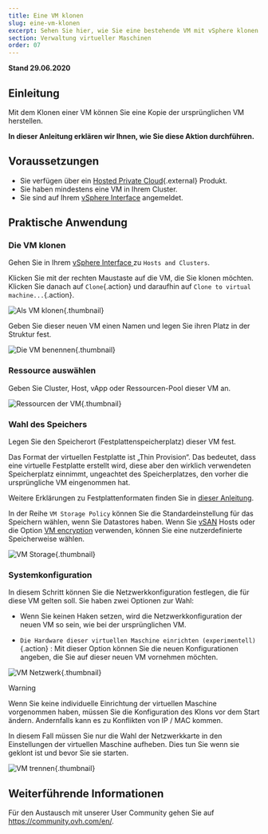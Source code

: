 ```yaml
---
title: Eine VM klonen
slug: eine-vm-klonen
excerpt: Sehen Sie hier, wie Sie eine bestehende VM mit vSphere klonen können
section: Verwaltung virtueller Maschinen
order: 07
---
```


**Stand 29.06.2020**

## Einleitung

Mit dem Klonen einer VM können Sie eine Kopie der ursprünglichen VM herstellen.

**In dieser Anleitung erklären wir Ihnen, wie Sie diese Aktion durchführen.**

## Voraussetzungen

- Sie verfügen über ein [Hosted Private Cloud](https://www.ovhcloud.com/de/enterprise/products/hosted-private-cloud/){.external} Produkt.
- Sie haben mindestens eine VM in Ihrem Cluster.
- Sie sind auf Ihrem [vSphere Interface](../den_vsphere_client_installieren/) angemeldet.

## Praktische Anwendung

### Die VM klonen

Gehen Sie in Ihrem [vSphere Interface ](../den_vsphere_client_installieren/) zu `Hosts and Clusters`.

Klicken Sie mit der rechten Maustaste auf die VM, die Sie klonen möchten. Klicken Sie danach auf `Clone`{.action} und daraufhin auf `Clone to virtual machine...`{.action}. 

![Als VM klonen](images/clonevm01.png){.thumbnail}

Geben Sie dieser neuen VM einen Namen und legen Sie ihren Platz in der Struktur fest. 

![Die VM benennen](images/clonevm02.png){.thumbnail}

### Ressource auswählen

Geben Sie Cluster, Host, vApp oder Ressourcen-Pool dieser VM an.

![Ressourcen der VM](images/clonevm03.png){.thumbnail}

### Wahl des Speichers

Legen Sie den Speicherort (Festplattenspeicherplatz) dieser VM fest. 

Das Format der virtuellen Festplatte ist „Thin Provision“. Das bedeutet, dass eine virtuelle Festplatte erstellt wird, diese aber den wirklich verwendeten Speicherplatz einnimmt, ungeachtet des Speicherplatzes, den vorher die ursprüngliche VM eingenommen hat. 

Weitere Erklärungen zu Festplattenformaten finden Sie in [dieser Anleitung](../die-wahl-des-festplattenformats/).

In der Reihe `VM Storage Policy` können Sie die Standardeinstellung für das Speichern wählen, wenn Sie Datastores haben. Wenn Sie [vSAN](https://docs.ovh.com/de/private-cloud/vmware-vsan/) Hosts oder die Option [VM encryption](../vm-encrypt/) verwenden, können Sie eine nutzerdefinierte Speicherweise wählen.

![VM Storage](images/clonevm04.png){.thumbnail}

### Systemkonfiguration

In diesem Schritt können Sie die Netzwerkkonfiguration festlegen, die für diese VM gelten soll. Sie haben zwei Optionen zur Wahl:

- Wenn Sie keinen Haken setzen, wird die Netzwerkkonfiguration der neuen VM so sein, wie bei der ursprünglichen VM.

- `Die Hardware dieser virtuellen Maschine einrichten (experimentell)`{.action} : Mit dieser Option können Sie die neuen Konfigurationen angeben, die Sie auf dieser neuen VM vornehmen möchten.

![VM Netzwerk](images/clonevm05.png){.thumbnail}

> [!warning]
>
> Wenn Sie keine individuelle Einrichtung der virtuellen Maschine vorgenommen haben, müssen Sie die Konfiguration des Klons vor dem Start ändern. Andernfalls kann es zu Konflikten von IP / MAC kommen. 
>
>In diesem Fall müssen Sie nur die Wahl der Netzwerkkarte in den Einstellungen der virtuellen Maschine aufheben. Dies tun Sie wenn sie geklont ist und bevor Sie sie starten.
>
>![VM trennen](images/clonevm06.png){.thumbnail}
>

## Weiterführende Informationen

Für den Austausch mit unserer User Community gehen Sie auf <https://community.ovh.com/en/>.
